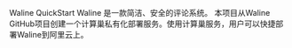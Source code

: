 Waline QuickStart
Waline 是一款简洁、安全的评论系统。 本项目从Waline GitHub项目创建一个计算巢私有化部署服务。使用计算巢服务，用户可以快捷部署Waline到阿里云上。
